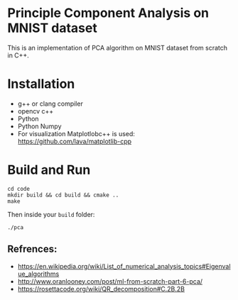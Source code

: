 # Principle Component Analysis on MNIST dataset

This is an implementation of PCA algorithm on MNIST dataset from scratch in C++.
# Installation 
- g++ or clang compiler
- opencv c++
- Python
- Python Numpy
- For visualization Matplotlobc++ is used: https://github.com/lava/matplotlib-cpp

# Build and Run
```
cd code
mkdir build && cd build && cmake ..
make
```
Then inside your `build` folder:
```
./pca
```
## Refrences:
+ https://en.wikipedia.org/wiki/List_of_numerical_analysis_topics#Eigenvalue_algorithms
+ http://www.oranlooney.com/post/ml-from-scratch-part-6-pca/
+ https://rosettacode.org/wiki/QR_decomposition#C.2B.2B

